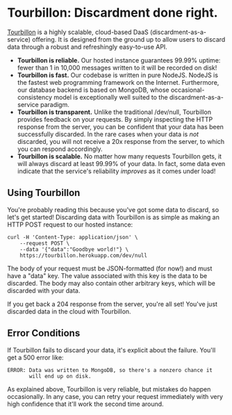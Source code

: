 Tourbillon: Discardment done right.
===================================

[Tourbillon][twitter] is a highly scalable,
cloud-based DaaS (discardment-as-a-service) offering. It is designed from
the ground up to allow users to discard data through a robust and
refreshingly easy-to-use API.

* **Tourbillon is reliable.** Our hosted instance guarantees 99.99% uptime:
  fewer than 1 in 10,000 messages written to it will be recorded on disk!
* **Tourbillon is fast.** Our codebase is written in pure NodeJS. NodeJS is
  the fastest web programming framework on the Internet. Furthermore, our
  database backend is based on MongoDB, whose occasional-consistency model
  is exceptionally well suited to the discardment-as-a-service paradigm.
* **Tourbillon is transparent.** Unlike the traditional /dev/null, Tourbillon
  provides feedback on your requests. By simply inspecting the HTTP response
  from the server, you can be confident that your data has been
  successfully discarded. In the rare cases when your data is _not_
  discarded, you will not receive a 20x response from the server, to which
  you can respond accordingly.
* **Tourbillon is scalable.** No matter how many requests Tourbillon gets, it
  will always discard at least 99.99% of your data. In fact, some data even
  indicate that the service's reliability _improves_ as it comes under
  load!

Using Tourbillon
----------------

You're probably reading this because you've got some data to discard, so
let's get started! Discarding data with Tourbillon is as simple as making
an HTTP POST request to our hosted instance:

    curl -H 'Content-Type: application/json' \
        --request POST \
        --data '{"data":"Goodbye world!"} \
        https://tourbillon.herokuapp.com/dev/null

The body of your request must be JSON-formatted (for now!) and must have a
"data" key. The value associated with this key is the data to be discarded.
The body may also contain other arbitrary keys, which will be discarded with
your data.

If you get back a 204 response from the server, you're all set! You've
just discarded data in the cloud with Tourbillon.


Error Conditions
----------------

If Tourbillon fails to discard your data, it's explicit about the failure.
You'll get a 500 error like:

    ERROR: Data was written to MongoDB, so there's a nonzero chance it
           will end up on disk.

As explained above, Tourbillon is very reliable, but mistakes do happen
occasionally. In any case, you can retry your request immediately with
very high confidence that it'll work the second time around.

[twitter]: https://twitter.com/tourbillon
